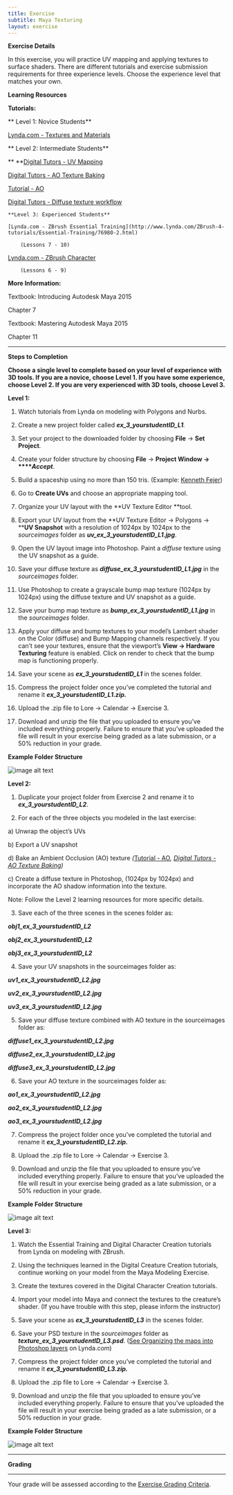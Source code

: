 ```yaml
---
title: Exercise
subtitle: Maya Texturing
layout: exercise
---
```


**Exercise Details**
   
In this exercise, you will practice UV mapping and applying textures to surface shaders. There are different tutorials and exercise submission requirements for three experience levels. Choose the experience level that matches your own.

**Learning Resources**

**Tutorials:**

**  Level 1: Novice Students**

[Lynda.com - Textures and Materials](http://www.lynda.com/Maya-tutorials/Maya-Essentials-4-Creating-Textures-Materials/96717-2.html)

**  Level 2: Intermediate Students**

**  **[Digital Tutors - UV Mapping](http://www.digitaltutors.com/11/training.php?vid=9346&autoplay=1)

[Digital Tutors - AO Texture Baking](http://www.digitaltutors.com/11/training.php?vid=9348&autoplay=1)

[Tutorial - AO](https://www.youtube.com/watch?v=v3SXSffuvnk)

[Digital Tutors - Diffuse texture workflow](http://www.digitaltutors.com/11/training.php?vid=9350&autoplay=1)

    **Level 3: Experienced Students**

    [Lynda.com - ZBrush Essential Training](http://www.lynda.com/ZBrush-4-tutorials/Essential-Training/76980-2.html)

        (Lessons 7 - 10)

[Lynda.com - ZBrush Character](http://www.lynda.com/3D-Animation-Character-Design-tutorials/Digital-Creature-Creation-in-ZBrush-Photoshop-and-Maya/83781-2.html)

        (Lessons 6 - 9)

**More Information:**

Textbook: Introducing Autodesk Maya 2015

Chapter 7

Textbook: Mastering Autodesk Maya 2015

Chapter 11

* * *


**Steps to Completion**

**Choose a single level to complete based on your level of experience with 3D tools. If you are a novice, choose Level 1. If you have some experience, choose Level 2. If you are very experienced with 3D tools, choose Level 3.**

**Level 1:**

1) Watch tutorials from Lynda on modeling with Polygons and Nurbs.

2) Create a new project folder called **_ex_3_yourstudentID_L1_***.*

3) Set your project to the downloaded folder by choosing **File** → **Set Project**.

4) Create your folder structure by choosing **File** → **Project Window → ****_Accept_**.

5) Build a spaceship using no more than 150 tris. (Example: [Kenneth Fejer](http://www.kennethfejer.com/lowpoly.html))

6) Go to **Create UVs** and choose an appropriate mapping tool.

7) Organize your UV layout with the **UV Texture Editor **tool.

8) Export your UV layout from the **UV Texture Editor → Polygons → ****UV Snapshot** with a resolution of 1024px by 1024px to the *sourceimages* folder as **_uv_ex_3_yourstudentID_L1.jpg_**.

9) Open the UV layout image into Photoshop. Paint a *diffuse* texture using the UV snapshot as a guide.

10) Save your diffuse texture as **_diffuse_ex_3_yourstudentID_L1.jpg_** in the *sourceimages* folder.

11) Use Photoshop to create a grayscale bump map texture (1024px by 1024px) using the diffuse texture and UV snapshot as a guide.

12) Save your bump map texture as **_bump_ex_3_yourstudentID_L1.jpg_** in the *sourceimages* folder.

13) Apply your diffuse and bump textures to your model’s Lambert shader on the Color (diffuse) and Bump Mapping channels respectively. If you can’t see your textures, ensure that the viewport’s **View → Hardware Texturing** feature is enabled. Click on render to check that the bump map is functioning properly.

14) Save your scene as **_ex_3_yourstudentID_L1_** in the scenes folder.

15) Compress the project folder once you’ve completed the tutorial and rename it **_ex_3_yourstudentID_L1.zip._**

16) Upload the .zip file to Lore → Calendar → Exercise 3.

17) Download and unzip the file that you uploaded to ensure you’ve included everything properly. Failure to ensure that you’ve uploaded the file will result in your exercise being graded as a late submission, or a 50% reduction in your grade.

**Example Folder Structure**

![image alt text](images/image_0.jpg)

**Level 2:**

1) Duplicate your project folder from Exercise 2 and rename it to **_ex_3_yourstudentID_L2_**.

2) For each of the three objects you modeled in the last exercise:

a) Unwrap the object’s UVs

b) Export a UV snapshot

d) Bake an Ambient Occlusion (AO) texture *(*[Tutorial - AO](https://www.youtube.com/watch?v=v3SXSffuvnk)*, *[Digital Tutors - AO Texture Baking](http://www.digitaltutors.com/11/training.php?vid=9348&autoplay=1)*)*

c) Create a diffuse texture in Photoshop, (1024px by 1024px) and incorporate the AO shadow information into the texture.

Note: Follow the Level 2 learning resources for more specific details.

3) Save each of the three scenes in the scenes folder as:

**_obj1_ex_3_yourstudentID_L2_**

**_obj2_ex_3_yourstudentID_L2_**

**_obj3_ex_3_yourstudentID_L2_**

4) Save your UV snapshots in the sourceimages folder as:

**_uv1_ex_3_yourstudentID_L2.jpg_**

**_uv2_ex_3_yourstudentID_L2.jpg_**

**_uv3_ex_3_yourstudentID_L2.jpg_**

5) Save your diffuse texture combined with AO texture in the sourceimages folder as:

**_diffuse1_ex_3_yourstudentID_L2.jpg_**

**_diffuse2_ex_3_yourstudentID_L2.jpg_**

**_diffuse3_ex_3_yourstudentID_L2.jpg_**

6) Save your AO texture in the sourceimages folder as:

**_ao1_ex_3_yourstudentID_L2.jpg_**

**_ao2_ex_3_yourstudentID_L2.jpg_**

**_ao3_ex_3_yourstudentID_L2.jpg_**

7) Compress the project folder once you’ve completed the tutorial and rename it **_ex_3_yourstudentID_L2.zip._**

8) Upload the .zip file to Lore → Calendar → Exercise 3.

9) Download and unzip the file that you uploaded to ensure you’ve included everything properly. Failure to ensure that you’ve uploaded the file will result in your exercise being graded as a late submission, or a 50% reduction in your grade.

**Example Folder Structure**

![image alt text](images/image_1.jpg)

**Level 3:**

1) Watch the Essential Training and Digital Character Creation tutorials from Lynda on modeling with ZBrush.

2) Using the techniques learned in the Digital Creature Creation tutorials, continue working on your model from the Maya Modeling Exercise.

3) Create the textures covered in the Digital Character Creation tutorials.

4) Import your model into Maya and connect the textures to the creature’s shader. (If you have trouble with this step, please inform the instructor)

5) Save your scene as **_ex_3_yourstudentID_L3_** in the scenes folder.

6) Save your PSD texture in the *sourceimages* folder as **_texture_ex_3_yourstudentID_L3.psd_**. ([See Organizing the maps into Photoshop layers](http://www.lynda.com/3D-Animation-Character-Design-tutorials/Digital-Creature-Creation-in-ZBrush-Photoshop-and-Maya/83781-2.html) on Lynda.com)

7) Compress the project folder once you’ve completed the tutorial and rename it **_ex_3_yourstudentID_L3.zip._**

8) Upload the .zip file to Lore → Calendar → Exercise 3.

9) Download and unzip the file that you uploaded to ensure you’ve included everything properly. Failure to ensure that you’ve uploaded the file will result in your exercise being graded as a late submission, or a 50% reduction in your grade.

**Example Folder Structure**

![image alt text](images/image_2.jpg)

* * *


**Grading**

**  **

Your grade will be assessed according to the [Exercise Grading Criteria](https://docs.google.com/document/d/16KERm1NWgcl8CH-fPwGSSW0RJYlXDCOCwVM8WrRVuKw/edit?usp=sharing). 

